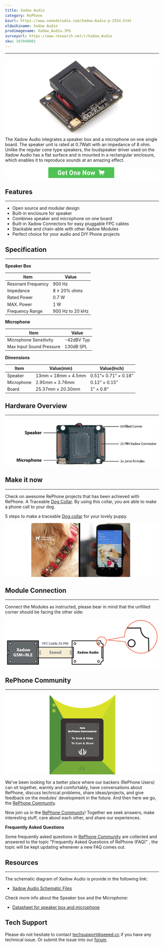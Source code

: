 ```yaml
---
title: Xadow Audio
category: RePhone
bzurl: https://www.seeedstudio.com/Xadow-Audio-p-2554.html
oldwikiname: Xadow Audio
prodimagename: Xadow_Audio.JPG
surveyurl: https://www.research.net/r/Xadow_Audio
sku: 107040001
---
```


---
![](https://github.com/SeeedDocument/Xadow_Audio/raw/master/images/Xadow_Audio.JPG)
The Xadow Audio integrates a speaker box and a microphone on one single board. The speaker unit is rated at 0.7Watt with an impedance of 8 ohm. Unlike the regular cone type speakers, the loudspeaker driver used on the Xadow Audio has a flat surface and is mounted in a rectangular enclosure, which enables it to reproduce sounds at an amazing effect.

[![](https://github.com/SeeedDocument/Xadow_Audio/raw/master/images/300px-Get_One_Now_Banner.png)](https://www.seeedstudio.com/Xadow-Audio-p-2554.html)

## Features
---
- Open source and modular design
- Built-in enclosure for speaker
- Combines speaker and microphone on one board
- Built-in Xadow Connectors for easy pluggable FPC cables
- Stackable and chain-able with other Xadow Modules
- Perfect choice for your audio and DIY Phone projects

## Specification
---
**Speaker Box**

|Item|Value|
|---|---|
|Resonant Frequency|	900 Hz|
|Impedance|	8 ± 20% ohms|
|Rated Power|	0.7 W|
|MAX. Power	|1 W|
|Frequency Range	|900 Hz to 20 kHz|

**Microphone**

|Item|Value|
|---|---|
|Microphone Sensitivity	|-42dBV Typ|
|Max Input Sound Pressure	|130dB SPL|

**Dimensions**

|Item|Value(mm)|Value(Inch)|
|---|---|---|
|Speaker	|13mm × 18mm × 4.5mm | 0.51”× 0.71” × 0.18”|
|Microphone	|2.95mm × 3.76mm | 0.12” × 0.15”|
|Board	|25.37mm × 20.30mm | 1” × 0.8”|


## Hardware Overview
---
![](https://github.com/SeeedDocument/Xadow_Audio/raw/master/images/Xadow_Audio.png)

## Make it now
---
Check on awesome RePhone projects that has been achieved with RePhone.
A Traceable [Dog Collar](http://www.seeed.cc/RePhone-Traceable-Dog-Collar-p-425.html). By using this collar, you are able to make a phone call to your dog.

5 steps to make a traceable [Dog collar](http://www.seeed.cc/RePhone-Traceable-Dog-Collar-p-425.html) for your lovely puppy.

[![](https://github.com/SeeedDocument/Xadow_Audio/raw/master/images/450px-Dog_Collar.png.jpeg)](http://www.seeed.cc/RePhone-Traceable-Dog-Collar-p-425.html)

## Module Connection
---
Connect the Modules as instructed, please bear in mind that the unfilled corner should be facing the other side:

![](https://github.com/SeeedDocument/Xadow_Audio/raw/master/images/Xadow_Audio_connection.png)

## RePhone Community
---
[![](https://github.com/SeeedDocument/Xadow_Audio/raw/master/images/300px-RePhone_Community-2.png)](http://www.seeed.cc/discover.html?t=RePhone)

We’ve been looking for a better place where our backers (RePhone Users) can sit together, warmly and comfortably, have conversations about RePhone, discuss technical problems, share ideas/projects, and give feedback on the modules’ development in the future. And then here we go, the [RePhone Community](http://www.seeed.cc/discover.html?t=RePhone).

Now join us in the [RePhone Community](http://www.seeed.cc/discover.html?t=RePhone)! Together we seek answers, make interesting stuff, care about each other, and share our experiences.

**Frequently Asked Questions**

Some frequently asked questions in [RePhone Community](http://www.seeed.cc/discover.html?t=RePhone) are collected and answered to the topic "Frequently Asked Questions of RePhone (FAQ)" , the topic will be kept updating whenever a new FAQ comes out.


## Resources
---
The schematic diagram of Xadow Audio is provide in the following link:

- [Xadow Audio Schematic Files](https://github.com/SeeedDocument/Xadow_Audio/raw/master/resources/202000723_PCBA%3BXadow%20Audio%20v1.0_schemic%20file.zip)

Check more info about the Speaker box and the Microphone:

- [Datasheet for speaker box and microphone](https://github.com/SeeedDocument/Xadow_Audio/raw/master/res/SpeakerAndMicrophone.rar)

## Tech Support
Please do not hesitate to contact [techsupport@seeed.cc](techsupport@seeed.cc) if you have any technical issue. Or submit the issue into our [forum](http://forum.seeedstudio.com/). 
